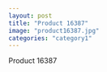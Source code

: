 ```yaml
---
layout: post
title: "Product 16387"
image: "product16387.jpg"
categories: "category1"
---
```

Product 16387

